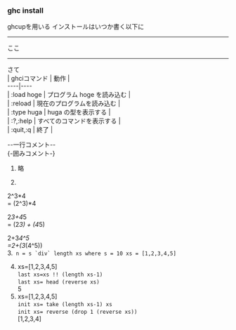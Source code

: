 ### ghc install
ghcupを用いる
インストールはいつか書く以下に
***
ここ　　  
***
さて  
| ghciコマンド | 動作 |  
----|----   
| :load hoge | プログラム hoge を読み込む |  
| :reload | 現在のプログラムを読み込む |  
| :type huga | huga の型を表示する |  
| :?,:help | すべてのコマンドを表示する |  
| :quit,:q | 終了 |  


--一行コメント--  
{-囲みコメント-}  

1.  略

2.  
2^3*4    
= (2^3)*4  

2*3+4*5  
= (2*3) + (4*5)  

2+3*4^5  
=2+(3*(4^5))  
3.```
n = s `div` length xs
  where
    s = 10
    xs = [1,2,3,4,5]```

4.  xs=[1,2,3,4,5]  
`last xs=xs !! (length xs-1)`  
`last xs= head (reverse xs)`  
5
5.  xs=[1,2,3,4,5]   
`init xs= take (length xs-1) xs`  
`init xs= reverse (drop 1 (reverse xs))`  
[1,2,3,4]
